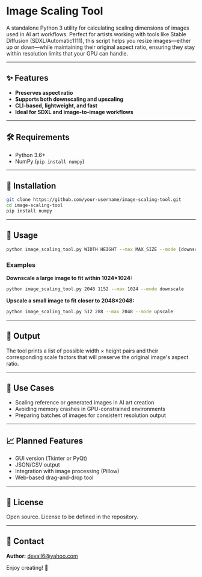# Image Scaling Tool

A standalone Python 3 utility for calculating scaling dimensions of images used in AI art workflows. Perfect for artists working with tools like Stable Diffusion (SDXL/Automatic1111), this script helps you resize images—either up or down—while maintaining their original aspect ratio, ensuring they stay within resolution limits that your GPU can handle.

---

## ✨ Features

- **Preserves aspect ratio**
- **Supports both downscaling and upscaling**
- **CLI-based, lightweight, and fast**
- **Ideal for SDXL and image-to-image workflows**

---

## 🛠 Requirements

- Python 3.6+
- NumPy (`pip install numpy`)

---

## 🚀 Installation

```bash
git clone https://github.com/your-username/image-scaling-tool.git
cd image-scaling-tool
pip install numpy
```

---

## 📌 Usage

```bash
python image_scaling_tool.py WIDTH HEIGHT --max MAX_SIZE --mode [downscale|upscale]
```

### Examples

**Downscale a large image to fit within 1024×1024:**
```bash
python image_scaling_tool.py 2048 1152 --max 1024 --mode downscale
```

**Upscale a small image to fit closer to 2048×2048:**
```bash
python image_scaling_tool.py 512 288 --max 2048 --mode upscale
```

---

## 📎 Output

The tool prints a list of possible width × height pairs and their corresponding scale factors that will preserve the original image's aspect ratio.

---

## 📌 Use Cases

- Scaling reference or generated images in AI art creation
- Avoiding memory crashes in GPU-constrained environments
- Preparing batches of images for consistent resolution output

---

## 📈 Planned Features

- GUI version (Tkinter or PyQt)
- JSON/CSV output
- Integration with image processing (Pillow)
- Web-based drag-and-drop tool

---

## 📃 License

Open source. License to be defined in the repository.

---

## 💌 Contact

**Author:** devall6@yahoo.com

Enjoy creating! 🎨


